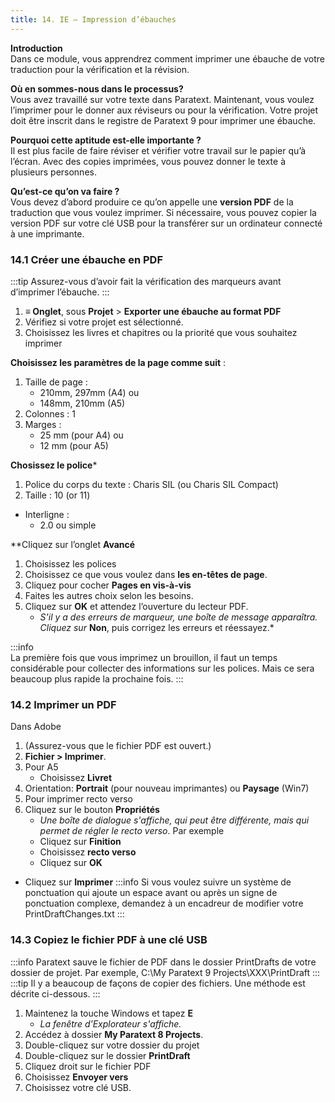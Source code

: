 ```yaml
---
title: 14. IE – Impression d’ébauches
---
```

**Introduction**  
Dans ce module, vous apprendrez comment imprimer une ébauche de votre traduction pour la vérification et la révision.

**Où en sommes-nous dans le processus?**  
Vous avez travaillé sur votre texte dans Paratext. Maintenant, vous voulez l’imprimer pour le donner aux réviseurs ou pour la vérification. Votre projet doit être inscrit dans le registre de Paratext 9 pour imprimer une ébauche.

**Pourquoi cette aptitude est-elle importante ?**  
Il est plus facile de faire réviser et vérifier votre travail sur le papier qu’à l’écran. Avec des copies imprimées, vous pouvez donner le texte à plusieurs personnes.

**Qu’est-ce qu’on va faire ?**  
Vous devez d’abord produire ce qu’on appelle une **version PDF** de la traduction que vous voulez imprimer. Si nécessaire, vous pouvez copier la version PDF sur votre clé USB pour la transférer sur un ordinateur connecté à une imprimante.

### 14.1 Créer une ébauche en PDF
:::tip
Assurez-vous d’avoir fait la vérification des marqueurs avant d’imprimer l’ébauche.
:::
1. **≡ Onglet**, sous **Projet** \> **Exporter une ébauche au format PDF**
1. Vérifiez si votre projet est sélectionné.
1. Choisissez les livres et chapitres ou la priorité que vous souhaitez imprimer

**Choisissez les paramètres de la page comme suit** :  
1. Taille de page :  
    - 210mm, 297mm (A4) ou  
    - 148mm, 210mm (A5)
1. Colonnes : 1
1. Marges :  
    - 25 mm (pour A4) ou  
    - 12 mm (pour A5)

**Chosissez le police***
1. Police du corps du texte : Charis SIL (ou Charis SIL Compact)
2. Taille : 10 (or 11)

-  Interligne :
    - 2.0 ou simple

**Cliquez sur l’onglet **Avancé**
1. Choisissez les polices
1. Choisissez ce que vous voulez dans **les en-têtes de page**.
1. Cliquez pour cocher **Pages en vis-à-vis** 
1. Faites les autres choix selon les besoins.
1. Cliquez sur **OK** et attendez l’ouverture du lecteur PDF.  
    - *S'il y a des erreurs de marqueur, une boîte de message apparaîtra. Cliquez sur* **Non**, puis corrigez les erreurs et réessayez.*

:::info  
La première fois que vous imprimez un brouillon, il faut un temps considérable pour collecter des informations sur les polices. Mais ce sera beaucoup plus rapide la prochaine fois.
:::
### 14.2 Imprimer un PDF

Dans Adobe

1. (Assurez-vous que le fichier PDF est ouvert.)
1. **Fichier \> Imprimer**.
1. Pour A5 
   -  Choisissez **Livret**
1. Orientation: **Portrait** (pour nouveau imprimantes) ou **Paysage** (Win7)
1. Pour imprimer recto verso
1. Cliquez sur le bouton **Propriétés**
   -  *Une boîte de dialogue s'affiche, qui peut être différente, mais qui permet de régler le recto verso*. Par exemple
     -  Cliquez sur **Finition**
     -  Choisissez **recto verso**
     -  Cliquez sur **OK**
- Cliquez sur **Imprimer**
:::info
Si vous voulez suivre un système de ponctuation qui ajoute un espace avant ou après un signe de ponctuation complexe, demandez à un encadreur de modifier votre PrintDraftChanges.txt
:::
### 14.3 Copiez le fichier PDF à une clé USB
:::info
Paratext sauve le fichier de PDF dans le dossier PrintDrafts de votre dossier de projet. Par exemple, C:\\My Paratext 9 Projects\\XXX\\PrintDraft
:::
:::tip
Il y a beaucoup de façons de copier des fichiers. Une méthode est décrite ci-dessous.
:::
1. Maintenez la touche Windows et tapez **E**  
     -  *La fenêtre d'Explorateur s'affiche.*
1. Accédez à dossier **My Paratext 8 Projects**.
1. Double-cliquez sur votre dossier du projet
1. Double-cliquez sur le dossier **PrintDraft**
1. Cliquez droit sur le fichier PDF
1. Choisissez **Envoyer vers**
1. Choisissez votre clé USB.
